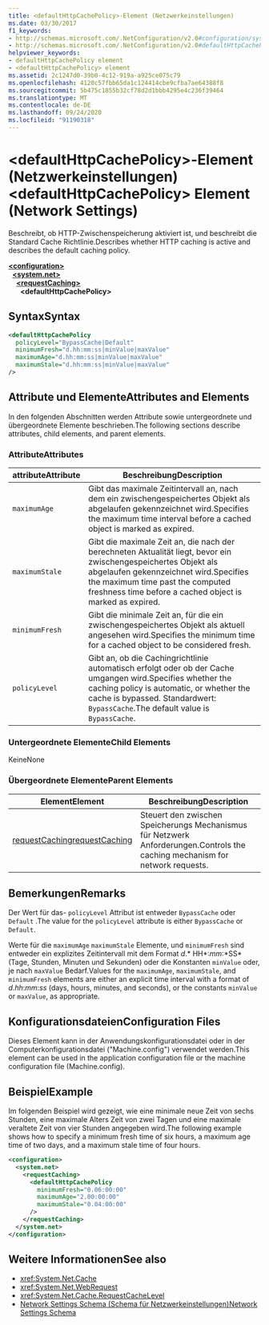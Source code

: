 ```yaml
---
title: <defaultHttpCachePolicy>-Element (Netzwerkeinstellungen)
ms.date: 03/30/2017
f1_keywords:
- http://schemas.microsoft.com/.NetConfiguration/v2.0#configuration/system.net/requestCaching/defaultHttpCachePolicy
- http://schemas.microsoft.com/.NetConfiguration/v2.0#defaultHttpCachePolicy
helpviewer_keywords:
- defaultHttpCachePolicy element
- <defaultHttpCachePolicy> element
ms.assetid: 2c1247d0-39b0-4c12-919a-a925ce075c79
ms.openlocfilehash: 4120c57fbb65da1c124414cbe9cfba7ae64388f8
ms.sourcegitcommit: 5b475c1855b32cf78d2d1bbb4295e4c236f39464
ms.translationtype: MT
ms.contentlocale: de-DE
ms.lasthandoff: 09/24/2020
ms.locfileid: "91190318"
---
```

# <a name="defaulthttpcachepolicy-element-network-settings"></a><span data-ttu-id="288b3-102">\<defaultHttpCachePolicy>-Element (Netzwerkeinstellungen)</span><span class="sxs-lookup"><span data-stu-id="288b3-102">\<defaultHttpCachePolicy> Element (Network Settings)</span></span>

<span data-ttu-id="288b3-103">Beschreibt, ob HTTP-Zwischenspeicherung aktiviert ist, und beschreibt die Standard Cache Richtlinie.</span><span class="sxs-lookup"><span data-stu-id="288b3-103">Describes whether HTTP caching is active and describes the default caching policy.</span></span>  

[**\<configuration>**](../configuration-element.md)\
&nbsp;&nbsp;[**\<system.net>**](system-net-element-network-settings.md)\
&nbsp;&nbsp;&nbsp;&nbsp;[**\<requestCaching>**](requestcaching-element-network-settings.md)\
&nbsp;&nbsp;&nbsp;&nbsp;&nbsp;&nbsp;**\<defaultHttpCachePolicy>**

## <a name="syntax"></a><span data-ttu-id="288b3-104">Syntax</span><span class="sxs-lookup"><span data-stu-id="288b3-104">Syntax</span></span>  
  
```xml  
<defaultHttpCachePolicy  
  policyLevel="BypassCache|Default"  
  minimumFresh="d.hh:mm:ss|minValue|maxValue"  
  maximumAge="d.hh:mm:ss|minValue|maxValue"  
  maximumStale="d.hh:mm:ss|minValue|maxValue"  
/>  
```  
  
## <a name="attributes-and-elements"></a><span data-ttu-id="288b3-105">Attribute und Elemente</span><span class="sxs-lookup"><span data-stu-id="288b3-105">Attributes and Elements</span></span>  

 <span data-ttu-id="288b3-106">In den folgenden Abschnitten werden Attribute sowie untergeordnete und übergeordnete Elemente beschrieben.</span><span class="sxs-lookup"><span data-stu-id="288b3-106">The following sections describe attributes, child elements, and parent elements.</span></span>  
  
### <a name="attributes"></a><span data-ttu-id="288b3-107">Attribute</span><span class="sxs-lookup"><span data-stu-id="288b3-107">Attributes</span></span>  
  
|<span data-ttu-id="288b3-108">attribute</span><span class="sxs-lookup"><span data-stu-id="288b3-108">Attribute</span></span>|<span data-ttu-id="288b3-109">Beschreibung</span><span class="sxs-lookup"><span data-stu-id="288b3-109">Description</span></span>|  
|---------------|-----------------|  
|`maximumAge`|<span data-ttu-id="288b3-110">Gibt das maximale Zeitintervall an, nach dem ein zwischengespeichertes Objekt als abgelaufen gekennzeichnet wird.</span><span class="sxs-lookup"><span data-stu-id="288b3-110">Specifies the maximum time interval before a cached object is marked as expired.</span></span>|  
|`maximumStale`|<span data-ttu-id="288b3-111">Gibt die maximale Zeit an, die nach der berechneten Aktualität liegt, bevor ein zwischengespeichertes Objekt als abgelaufen gekennzeichnet wird.</span><span class="sxs-lookup"><span data-stu-id="288b3-111">Specifies the maximum time past the computed freshness time before a cached object is marked as expired.</span></span>|  
|`minimumFresh`|<span data-ttu-id="288b3-112">Gibt die minimale Zeit an, für die ein zwischengespeichertes Objekt als aktuell angesehen wird.</span><span class="sxs-lookup"><span data-stu-id="288b3-112">Specifies the minimum time for a cached object to be considered fresh.</span></span>|  
|`policyLevel`|<span data-ttu-id="288b3-113">Gibt an, ob die Cachingrichtlinie automatisch erfolgt oder ob der Cache umgangen wird.</span><span class="sxs-lookup"><span data-stu-id="288b3-113">Specifies whether the caching policy is automatic, or whether the cache is bypassed.</span></span> <span data-ttu-id="288b3-114">Standardwert: `BypassCache`.</span><span class="sxs-lookup"><span data-stu-id="288b3-114">The default value is `BypassCache`.</span></span>|  
  
### <a name="child-elements"></a><span data-ttu-id="288b3-115">Untergeordnete Elemente</span><span class="sxs-lookup"><span data-stu-id="288b3-115">Child Elements</span></span>  

 <span data-ttu-id="288b3-116">Keine</span><span class="sxs-lookup"><span data-stu-id="288b3-116">None</span></span>  
  
### <a name="parent-elements"></a><span data-ttu-id="288b3-117">Übergeordnete Elemente</span><span class="sxs-lookup"><span data-stu-id="288b3-117">Parent Elements</span></span>  
  
|<span data-ttu-id="288b3-118">Element</span><span class="sxs-lookup"><span data-stu-id="288b3-118">Element</span></span>|<span data-ttu-id="288b3-119">Beschreibung</span><span class="sxs-lookup"><span data-stu-id="288b3-119">Description</span></span>|  
|-------------|-----------------|  
|[<span data-ttu-id="288b3-120">requestCaching</span><span class="sxs-lookup"><span data-stu-id="288b3-120">requestCaching</span></span>](requestcaching-element-network-settings.md)|<span data-ttu-id="288b3-121">Steuert den zwischen Speicherungs Mechanismus für Netzwerk Anforderungen.</span><span class="sxs-lookup"><span data-stu-id="288b3-121">Controls the caching mechanism for network requests.</span></span>|  
  
## <a name="remarks"></a><span data-ttu-id="288b3-122">Bemerkungen</span><span class="sxs-lookup"><span data-stu-id="288b3-122">Remarks</span></span>  

 <span data-ttu-id="288b3-123">Der Wert für das- `policyLevel` Attribut ist entweder `BypassCache` oder `Default` .</span><span class="sxs-lookup"><span data-stu-id="288b3-123">The value for the `policyLevel` attribute is either `BypassCache` or `Default`.</span></span>  
  
 <span data-ttu-id="288b3-124">Werte für die `maximumAge` `maximumStale` Elemente, und `minimumFresh` sind entweder ein explizites Zeitintervall mit dem Format *d*.\* HH*:*mm*:*SS\* (Tage, Stunden, Minuten und Sekunden) oder die Konstanten `minValue` oder, je nach `maxValue` Bedarf.</span><span class="sxs-lookup"><span data-stu-id="288b3-124">Values for the `maximumAge`, `maximumStale`, and `minimumFresh` elements are either an explicit time interval with a format of *d*.*hh*:*mm*:*ss* (days, hours, minutes, and seconds), or the constants `minValue` or `maxValue`, as appropriate.</span></span>  
  
## <a name="configuration-files"></a><span data-ttu-id="288b3-125">Konfigurationsdateien</span><span class="sxs-lookup"><span data-stu-id="288b3-125">Configuration Files</span></span>  

 <span data-ttu-id="288b3-126">Dieses Element kann in der Anwendungskonfigurationsdatei oder in der Computerkonfigurationsdatei ("Machine.config") verwendet werden.</span><span class="sxs-lookup"><span data-stu-id="288b3-126">This element can be used in the application configuration file or the machine configuration file (Machine.config).</span></span>  
  
## <a name="example"></a><span data-ttu-id="288b3-127">Beispiel</span><span class="sxs-lookup"><span data-stu-id="288b3-127">Example</span></span>  

 <span data-ttu-id="288b3-128">Im folgenden Beispiel wird gezeigt, wie eine minimale neue Zeit von sechs Stunden, eine maximale Alters Zeit von zwei Tagen und eine maximale veraltete Zeit von vier Stunden angegeben wird.</span><span class="sxs-lookup"><span data-stu-id="288b3-128">The following example shows how to specify a minimum fresh time of six hours, a maximum age time of two days, and a maximum stale time of four hours.</span></span>  
  
```xml  
<configuration>  
  <system.net>  
    <requestCaching>  
      <defaultHttpCachePolicy  
        minimumFresh="0.06:00:00"  
        maximumAge="2.00:00:00"  
        maximumStale="0.04:00:00"
      />  
    </requestCaching>  
  </system.net>  
</configuration>  
```  
  
## <a name="see-also"></a><span data-ttu-id="288b3-129">Weitere Informationen</span><span class="sxs-lookup"><span data-stu-id="288b3-129">See also</span></span>

- <xref:System.Net.Cache>
- <xref:System.Net.WebRequest>
- <xref:System.Net.Cache.RequestCacheLevel>
- [<span data-ttu-id="288b3-130">Network Settings Schema (Schema für Netzwerkeinstellungen)</span><span class="sxs-lookup"><span data-stu-id="288b3-130">Network Settings Schema</span></span>](index.md)
